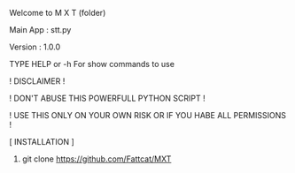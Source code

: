Welcome to M X T (folder)

Main App : stt.py

Version : 1.0.0

TYPE HELP or -h For show commands to use

! DISCLAIMER !

! DON'T ABUSE THIS POWERFULL PYTHON SCRIPT !

! USE THIS ONLY ON YOUR OWN RISK OR IF YOU HABE ALL PERMISSIONS !

[ INSTALLATION ]

1. git clone https://github.com/Fattcat/MXT
